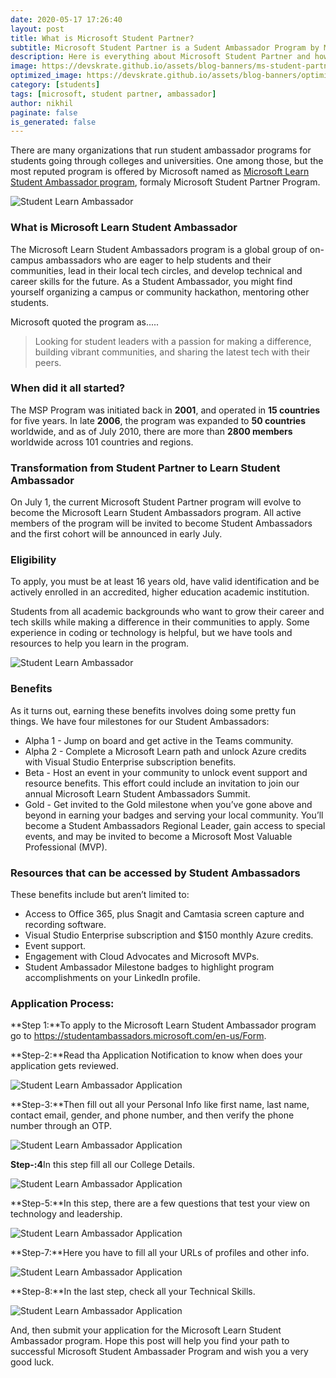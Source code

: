 ```yaml
---
date: 2020-05-17 17:26:40
layout: post
title: What is Microsoft Student Partner?
subtitle: Microsoft Student Partner is a Sudent Ambassador Program by Microsoft
description: Here is everything about Microsoft Student Partner and how to apply for it?
image: https://devskrate.github.io/assets/blog-banners/ms-student-partner.jpg
optimized_image: https://devskrate.github.io/assets/blog-banners/optimized/ms-student-partner.webp
category: [students]
tags: [microsoft, student partner, ambassador]
author: nikhil
paginate: false
is_generated: false
---
```


There are many organizations that run student ambassador programs for students going through colleges and universities. One among those, but the most reputed program is offered by Microsoft named as <a href="https://studentambassadors.microsoft.com/en-us" target="_blank">Microsoft Learn Student Ambassador program</a>, formaly Microsoft Student Partner Program.

<img src="https://devskrate.github.io/assets/images/microsoft/student-partner-intro.jpg" alt="Student Learn Ambassador" title="Student Learn Ambassador">

### What is Microsoft Learn Student Ambassador

The Microsoft Learn Student Ambassadors program is a global group of on-campus ambassadors who are eager to help students and their communities, lead in their local tech circles, and develop technical and career skills for the future. As a Student Ambassador, you might find yourself organizing a campus or community hackathon, mentoring other students.

Microsoft quoted the program as.....

> Looking for student leaders with a passion for making a difference, building vibrant communities, and sharing the latest tech with their peers.

### When did it all started?

The MSP Program was initiated back in **2001**, and operated in **15 countries** for five years. In late **2006**, the program was expanded to **50 countries** worldwide, and as of July 2010, there are more than **2800 members** worldwide across 101 countries and regions.

### Transformation from Student Partner to Learn Student Ambassador

On July 1, the current Microsoft Student Partner program will evolve to become the Microsoft Learn Student Ambassadors program. All active members of the program will be invited to become Student Ambassadors and the first cohort will be announced in early July.

### Eligibility

To apply, you must be at least 16 years old, have valid identification and be actively enrolled in an accredited, higher education academic institution.

Students from all academic backgrounds who want to grow their career and tech skills while making a difference in their communities to apply. Some experience in coding or technology is helpful, but we have tools and resources to help you learn in the program.

<img src="https://devskrate.github.io/assets/images/microsoft/student-partner-works.webp" alt="Student Learn Ambassador" title="Student Learn Ambassador">

### Benefits

As it turns out, earning these benefits involves doing some pretty fun things. We have four milestones for our Student Ambassadors:

- Alpha 1 - Jump on board and get active in the Teams community.
- Alpha 2 - Complete a Microsoft Learn path and unlock Azure credits with Visual Studio Enterprise subscription benefits.
- Beta - Host an event in your community to unlock event support and resource benefits. This effort could include an invitation to join our annual Microsoft Learn Student Ambassadors Summit.
- Gold - Get invited to the Gold milestone when you’ve gone above and beyond in earning your badges and serving your local community. You’ll become a Student Ambassadors Regional Leader, gain access to special events, and may be invited to become a Microsoft Most Valuable Professional (MVP).

### Resources that can be accessed by Student Ambassadors

These benefits include but aren’t limited to:

- Access to Office 365, plus Snagit and Camtasia screen capture and recording software.
- Visual Studio Enterprise subscription and \$150 monthly Azure credits.
- Event support.
- Engagement with Cloud Advocates and Microsoft MVPs.
- Student Ambassador Milestone badges to highlight program accomplishments on your LinkedIn profile.

### Application Process:

**Step 1:**To apply to the Microsoft Learn Student Ambassador program go to <a href="https://studentambassadors.microsoft.com/en-us/Form" target="_blank">https://studentambassadors.microsoft.com/en-us/Form</a>.

**Step-2:**Read tha Application Notification to know when does your application gets reviewed.

<img src="https://devskrate.github.io/assets/images/microsoft/msp-apply-1.webp" alt="Student Learn Ambassador Application" title="Student Learn Ambassador Application">

**Step-3:**Then fill out all your Personal Info like first name, last name, contact email, gender, and phone number, and then verify the phone number through an OTP.

<img src="https://devskrate.github.io/assets/images/microsoft/msp-apply-2.webp" alt="Student Learn Ambassador Application" title="Student Learn Ambassador Application">

**Step-:4**In this step fill all our College Details.

<img src="https://devskrate.github.io/assets/images/microsoft/msp-apply-3.webp" alt="Student Learn Ambassador Application" title="Student Learn Ambassador Application">

**Step-5:**In this step, there are a few questions that test your view on technology and leadership.

<img src="https://devskrate.github.io/assets/images/microsoft/msp-apply-4.webp" alt="Student Learn Ambassador Application" title="Student Learn Ambassador Application">

**Step-7:**Here you have to fill all your URLs of profiles and other info.

<img src="https://devskrate.github.io/assets/images/microsoft/msp-apply-5.webp" alt="Student Learn Ambassador Application" title="Student Learn Ambassador Application">

**Step-8:**In the last step, check all your Technical Skills.

<img src="https://devskrate.github.io/assets/images/microsoft/msp-apply-6.webp" alt="Student Learn Ambassador Application" title="Student Learn Ambassador Application">

And, then submit your application for the Microsoft Learn Student Ambassador program. Hope this post will help you find your path to successful Microsoft Student Ambassader Program and wish you a very good luck.
